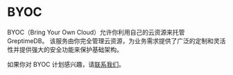 # BYOC

BYOC（Bring Your Own Cloud）允许你利用自己的云资源来托管 GreptimeDB。
该服务由你完全管理云资源，为业务需求提供了广泛的定制和灵活性并提供强大的安全功能来保护基础架构。

如果你对 BYOC 计划感兴趣，请[联系我们](https://greptime.cn/contactus)。
